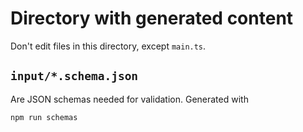 # Directory with generated content

Don't edit files in this directory, except `main.ts`.

## `input/*.schema.json`

Are JSON schemas needed for validation.
Generated with

```shelll
npm run schemas
```
